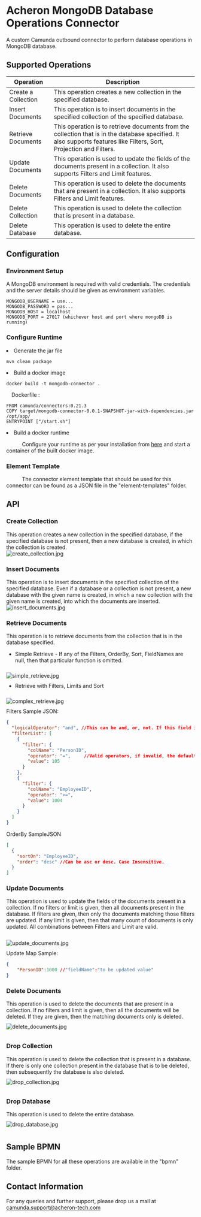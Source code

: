 # Acheron MongoDB Database Operations Connector
A custom Camunda outbound connector to perform database operations in MongoDB database.

## Supported Operations
|Operation           |                Description           |
|--------------------|--------------------------------------|
|Create a Collection | This operation creates a new collection in the specified database.|
|Insert Documents | This operation is to insert documents in the specified collection of the specified database. |
|Retrieve Documents | This operation is to retrieve documents from the collection that is in the database specified. It also supports features like Filters, Sort, Projection and Filters.|
|Update Documents  | This operation is used to update the fields of the documents present in a collection. It also supports  Filters and Limit features.|
|Delete Documents | This operation is used to delete the documents that are present in a collection. It also supports Filters and Limit features.|
|Delete Collection |This operation is used to delete the collection that is present in a database.|
|Delete Database |This operation is used to delete the entire database. |

## Configuration
### Environment Setup
A MongoDB environment is required with valid credentials. The credentials and the server details should be given as environment variables.
```
MONGODB_USERNAME = use...
MONGODB_PASSWORD = pas...
MONGODB_HOST = localhost
MONGODB_PORT = 27017 (whichever host and port where mongoDB is running)
```
### Configure Runtime
<li> Generate the jar file

```
mvn clean package
```

<li>Build a docker image

```
docker build -t mongodb-connector .
```
&emsp;Dockerfile :
```
FROM camunda/connectors:0.21.3
COPY target/mongodb-connector-0.0.1-SNAPSHOT-jar-with-dependencies.jar /opt/app/
ENTRYPOINT ["/start.sh"]
```
<li>Build a docker runtime

  &emsp;&emsp;&emsp;Configure your runtime as per your installation from <a href="https://docs.camunda.io/docs/self-managed/connectors-deployment/connectors-configuration/">here</a> and start a container of the built docker image.

### Element Template

&emsp;&emsp;&emsp;The connector element template that should be used for this connector can be found as a JSON file in the "element-templates" folder.

## API
### Create Collection
This operation creates a new collection in the specified database, if the specified database is not present, then a new database is created, in which the collection is created.<br/>
<img src="assets/create_collection.jpg" alt="create_collection.jpg">

### Insert Documents
This operation is to insert documents in the specified collection of the specified database. Even if a database or a collection is not present, a new database with the given name is created, in which a new collection with the given name is created, into which the documents are inserted.<br/>
<img src="assets/insert_documents.jpg" alt="insert_documents.jpg">

### Retrieve Documents
This operation is to retrieve documents from the collection that is in the database specified.<br/>
<ul>
<li>Simple Retrieve - If any of the Filters, OrderBy, Sort, FieldNames are null, then that particular function is omitted.</li>
</ul>
<img style="padding:10px 0px;" src="assets/simple_retrieve.jpg" alt="simple_retrieve.jpg">
<ul>
<li>Retrieve with Filters, Limits and Sort</li>
</ul>
<img style="padding:10px 0px;" src="assets/complex_retrieve.jpg" alt="complex_retrieve.jpg"><br/>
Filters Sample JSON:

```json
{
  "logicalOperator": "and", //This can be and, or, not. If this field is not given, then the default is **AND**. Case Insensitive
  "filterList": [
    {
      "filter": {
        "colName": "PersonID",
        "operator": "=",     //Valid operators, if invalid, the default one is "="
        "value": 105
      }
    },
    {
      "filter": {
        "colName": "EmployeeID",
        "operator": ">=",
        "value": 1004
      }
    }
  ]
}
```
OrderBy SampleJSON

```json
[
  {
    "sortOn": "EmployeeID",
    "order": "desc" //Can be asc or desc. Case Insensitive.
  }
]
```

### Update Documents
This operation is used to update the fields of the documents present in a collection. If no filters or limit is given, then all documents present in the database. If filters are given, then only the documents matching those filters are updated. If any limit is given, then that many count of documents is only updated. All combinations between Filters and Limit are valid.<br/><br/>
<img style="padding:10px 0px;" src="assets/update_documents.jpg" alt="update_documents.jpg"><br/>
Update Map Sample:

```json
{
    "PersonID":1000 //"fieldName":"to be updated value"
}
```
### Delete Documents
This operation is used to delete the documents that are present in a collection. If no filters and limit is given, then all the documents will be deleted. If they are given, then the matching documents only is deleted.<br/>
<img style="padding:10px 0px;" src="assets/delete_documents.jpg" alt="delete_documents.jpg">

### Drop Collection
This operation is used to delete the collection that is present in a database. If there is only one collection present in the database that is to be deleted, then subsequently the database is also deleted.<br/>
<img style="padding:10px 0px;" src="assets/drop_collection.jpg" alt="drop_collection.jpg">

### Drop Database
This operation is used to delete the entire database.<br/>
<img style="padding:10px 0px;" src="assets/drop_database.jpg" alt="drop_database.jpg">

## Sample BPMN
The sample BPMN for all these operations are available in the "bpmn" folder.

## Contact Information
For any queries and further support, please drop us a mail at camunda.support@acheron-tech.com

